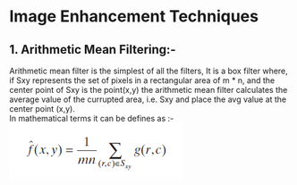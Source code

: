 # Image Enhancement Techniques

## 1. Arithmetic Mean Filtering:- <br/>
Arithmetic mean filter is the simplest of all the filters, It is a box filter 
where, if Sxy represents the set of pixels in a rectangular area of m * n, 
and the center point of Sxy is the point(x,y) the arithmetic mean filter
calculates the average value of the currupted area, i.e. Sxy and place the 
avg value at the center point (x,y). <br />
In mathematical terms it can be defines as :- <br/>
<img src="formulas/Arithmetic Mean filter.PNG">
